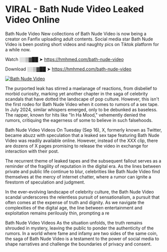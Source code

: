 # VIRAL - Bath Nude Video Leaked Video Online

Bath Nude Video New collections of Bath Nude Video is now being a creator on Fanfix uploading adult contents. Social media star Bath Nude Video is been posting short videos and naughty pics on Tiktok platform for a while now.

Watch ░░▒▓██ ➤ https://hmhmed.com/bath-nude-video

Download ░░▒▓██ ➤ https://hmhmed.com/bath-nude-video

[![Bath Nude Video](https://i.imgur.com/dJHk4Zq.gif)](https://hmhmed.com/bath-nude-video)

The purported leak has stirred a maelanage of reactions, from disbelief to morbid curiosity, marking yet another chapter in the saga of celebrity scandals that have dotted the landscape of pop culture. However, this isn't the first rodeo for Bath Nude Video when it comes to rumors of a sex tape. In July 2024, similar whispers emerged, only to be debunked as baseless. The rapper, known for hits like "In Ha Mood," vehemently denied the rumors, critiquing the eagerness of some to believe in such falsehoods.

Bath Nude Video Videos
On Tuesday (Sep 16), X, formerly known as Twitter, became abuzz with speculation that a leaked sex tape featuring Bath Nude Video was readily available online. However, instead of the XXX clip, there are dozens of X pages promising to release the video in exchange for interaction with their post.

The recurrent theme of leaked tapes and the subsequent fallout serves as a reminder of the fragility of reputation in the digital era. As the lines between private and public life continue to blur, celebrities like Bath Nude Video find themselves at the mercy of internet chatter, where a rumor can ignite a firestorm of speculation and judgment.

In the ever-evolving landscape of celebrity culture, the Bath Nude Video scandal underscores the relentless pursuit of sensationalism, a pursuit that often comes at the expense of truth and dignity. As we navigate the complexities of the digital age, the line between entertainment and exploitation remains perilously thin, prompting a re

Bath Nude Video Videos
As the situation unfolds, the truth remains shrouded in mystery, leaving the public to ponder the authenticity of the rumors. In a world where fame and infamy are two sides of the same coin, the saga of Bath Nude Video is a testament to the power of social media to shape narratives and challenge the boundaries of privacy and consent.